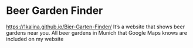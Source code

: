 # Beer Garden Finder
https://1kalina.github.io/Bier-Garten-Finder/
It’s a website that shows beer gardens near you. All beer gardens in Munich that Google Maps knows are included on my website